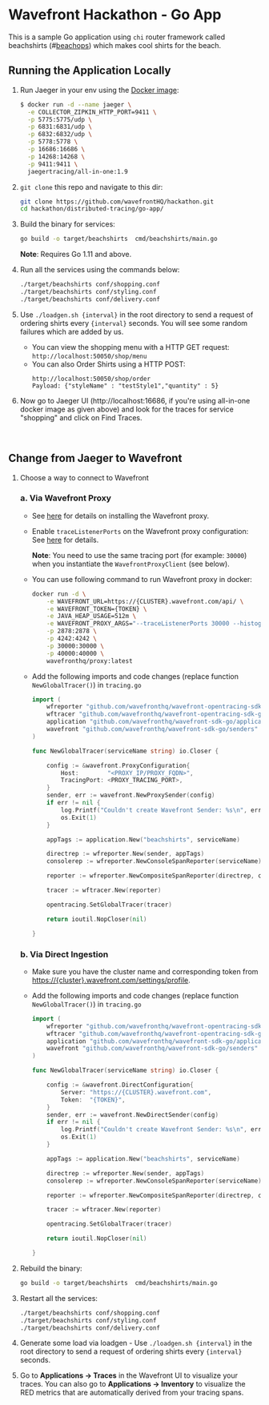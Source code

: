 # Wavefront Hackathon - Go App

This is a sample Go application using `chi` router framework called beachshirts (#[beachops](https://medium.com/@matthewzeier/thoughts-from-an-operations-wrangler-how-we-use-alerts-to-monitor-wavefront-71329c5e57a8)) which makes cool shirts for the beach.

## Running the Application Locally

1. Run Jaeger in your env using the [Docker image](https://www.jaegertracing.io/docs/getting-started):

   ```bash
   $ docker run -d --name jaeger \
     -e COLLECTOR_ZIPKIN_HTTP_PORT=9411 \
     -p 5775:5775/udp \
     -p 6831:6831/udp \
     -p 6832:6832/udp \
     -p 5778:5778 \
     -p 16686:16686 \
     -p 14268:14268 \
     -p 9411:9411 \
     jaegertracing/all-in-one:1.9
   ```

2. `git clone` this repo and navigate to this dir:
    ```bash
    git clone https://github.com/wavefrontHQ/hackathon.git
    cd hackathon/distributed-tracing/go-app/
    ```

3. Build the binary for services:
    ```bash
    go build -o target/beachshirts  cmd/beachshirts/main.go
    ```
    **Note**: Requires Go 1.11 and above.

4. Run all the services using the commands below:
    ```bash
    ./target/beachshirts conf/shopping.conf
    ./target/beachshirts conf/styling.conf
    ./target/beachshirts conf/delivery.conf
    ```

5. Use `./loadgen.sh {interval}` in the root directory to send a request of ordering shirts every `{interval}` seconds. You will see some random failures which are added by us.

    - You can view the shopping menu with a HTTP GET request: `http://localhost:50050/shop/menu`
    - You can also Order Shirts using a HTTP POST:
        ```
        http://localhost:50050/shop/order
        Payload: {"styleName" : "testStyle1","quantity" : 5}
        ```

6. Now go to Jaeger UI (http://localhost:16686, if you're using all-in-one docker image as given above) and look for the traces for service "shopping" and click on Find Traces.

<br/>

## Change from Jaeger to Wavefront

1. Choose a way to connect to Wavefront

    ### a. Via Wavefront Proxy

    * See [here](https://docs.wavefront.com/proxies_installing.html#proxy-installation) for details on installing the Wavefront proxy.

    * Enable `traceListenerPorts` on the Wavefront proxy configuration: See [here](https://docs.wavefront.com/proxies_configuring.html#proxy-configuration-properties) for details.

        **Note**: You need to use the same tracing port (for example: `30000`) when you instantiate the `WavefrontProxyClient` (see below).

    * You can use following command to run Wavefront proxy in docker:

        ```bash
        docker run -d \
            -e WAVEFRONT_URL=https://{CLUSTER}.wavefront.com/api/ \
            -e WAVEFRONT_TOKEN={TOKEN} \
            -e JAVA_HEAP_USAGE=512m \
            -e WAVEFRONT_PROXY_ARGS="--traceListenerPorts 30000 --histogramDistListenerPorts 40000" \
            -p 2878:2878 \
            -p 4242:4242 \
            -p 30000:30000 \
            -p 40000:40000 \
            wavefronthq/proxy:latest
        ```

    * Add the following imports and code changes (replace function `NewGlobalTracer()`) in `tracing.go`

        ```go
        import (
            wfreporter "github.com/wavefronthq/wavefront-opentracing-sdk-go/reporter"
            wftracer "github.com/wavefronthq/wavefront-opentracing-sdk-go/tracer"
            application "github.com/wavefronthq/wavefront-sdk-go/application"
            wavefront "github.com/wavefronthq/wavefront-sdk-go/senders"
        )

        func NewGlobalTracer(serviceName string) io.Closer {

            config := &wavefront.ProxyConfiguration{
                Host:        "<PROXY_IP/PROXY_FQDN>",
                TracingPort: <PROXY_TRACING_PORT>,
            }
            sender, err := wavefront.NewProxySender(config)
            if err != nil {
                log.Printf("Couldn't create Wavefront Sender: %s\n", err.Error())
                os.Exit(1)
            }

            appTags := application.New("beachshirts", serviceName)

            directrep := wfreporter.New(sender, appTags)
            consolerep := wfreporter.NewConsoleSpanReporter(serviceName)

            reporter := wfreporter.NewCompositeSpanReporter(directrep, consolerep)

            tracer := wftracer.New(reporter)

            opentracing.SetGlobalTracer(tracer)

            return ioutil.NopCloser(nil)

        }
        ```


    ### b. Via Direct Ingestion
    * Make sure you have the cluster name and corresponding token from [https://{cluster}.wavefront.com/settings/profile](https://{cluster}.wavefront.com/settings/profile).

    * Add the following imports and code changes (replace function `NewGlobalTracer()`) in `tracing.go`

        ```go
        import (
            wfreporter "github.com/wavefronthq/wavefront-opentracing-sdk-go/reporter"
            wftracer "github.com/wavefronthq/wavefront-opentracing-sdk-go/tracer"
            application "github.com/wavefronthq/wavefront-sdk-go/application"
            wavefront "github.com/wavefronthq/wavefront-sdk-go/senders"
        )

        func NewGlobalTracer(serviceName string) io.Closer {

            config := &wavefront.DirectConfiguration{
                Server: "https://{CLUSTER}.wavefront.com",
                Token:  "{TOKEN}",
            }
            sender, err := wavefront.NewDirectSender(config)
            if err != nil {
                log.Printf("Couldn't create Wavefront Sender: %s\n", err.Error())
                os.Exit(1)
            }

            appTags := application.New("beachshirts", serviceName)

            directrep := wfreporter.New(sender, appTags)
            consolerep := wfreporter.NewConsoleSpanReporter(serviceName)

            reporter := wfreporter.NewCompositeSpanReporter(directrep, consolerep)

            tracer := wftracer.New(reporter)

            opentracing.SetGlobalTracer(tracer)

            return ioutil.NopCloser(nil)

        }
        ```

2. Rebuild the binary:
    ```bash
    go build -o target/beachshirts  cmd/beachshirts/main.go
    ```

3. Restart all the services:
    ```bash
    ./target/beachshirts conf/shopping.conf
    ./target/beachshirts conf/styling.conf
    ./target/beachshirts conf/delivery.conf
    ```

4. Generate some load via loadgen - Use `./loadgen.sh {interval}` in the root directory to send a request of ordering shirts every `{interval}` seconds.

5. Go to **Applications -> Traces** in the Wavefront UI to visualize your traces. You can also go to **Applications -> Inventory** to visualize the RED metrics that are automatically derived from your tracing spans.
